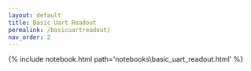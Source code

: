 ```yaml
---
layout: default
title: Basic Uart Readout
permalink: /basicuartreadout/
nav_order: 2
---
```

{% include notebook.html path='notebooks\basic_uart_readout.html' %}